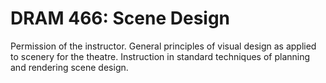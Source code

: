 # DRAM 466: Scene Design

Permission of the instructor. General principles of visual design as applied to scenery for the theatre. Instruction in standard techniques of planning and rendering scene design.